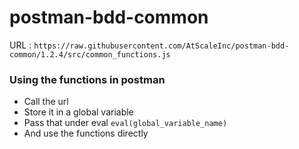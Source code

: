 # postman-bdd-common

URL : `https://raw.githubusercontent.com/AtScaleInc/postman-bdd-common/1.2.4/src/common_functions.js`

### Using the functions in postman
  - Call the url
  - Store it in a global variable
  - Pass that under eval `eval(global_variable_name)`
  - And use the functions directly
